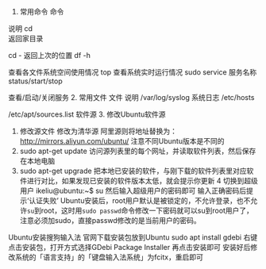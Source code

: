 1. 常用命令
命令

说明
cd	
返回家目录

cd -	返回上次的位置
df -h

查看各文件系统空间使用情况
top	
查看系统实时运行情况
sudo service 服务名称 status/start/stop

查看/启动/关闭服务
2. 常用文件
文件
说明
/var/log/syslog	系统日志
/etc/hosts

/etc/apt/sources.list	软件源
3. 修改Ubuntu软件源
1. 修改源文件
修改为清华源
阿里源则将地址替换为：http://mirrors.aliyun.com/ubuntu/
注意不同Ubuntu版本是不同的
2. sudo apt-get update
访问源列表里的每个网址，并读取软件列表，然后保存在本地电脑
3. sudo apt-get upgrade
把本地已安装的软件，与刚下载的软件列表里对应软件进行对比，如果发现已安装的软件版本太低，就会提示你更新
4 切换到超级用户
ikeliu@ubuntu:~$ su
然后输入超级用户的密码即可
输入正确密码后提示‘认证失败’
Ubuntu安装后，root用户默认是被锁定的，不允许登录，也不允许`su`到root，这时用`sudo passwd`命令修改一下密码就可以su到root用户了，注意必须加sudo，直接passwd修改的是当前用户的密码。

Ubuntu安装搜狗输入法
官网下载安装包放到Ubuntu
sudo apt install gdebi
右键点击安装包，打开方式选择GDebi Package Installer
再点击安装即可
安装好后修改系统的「语言支持」的「键盘输入法系统」为fcitx，重启即可